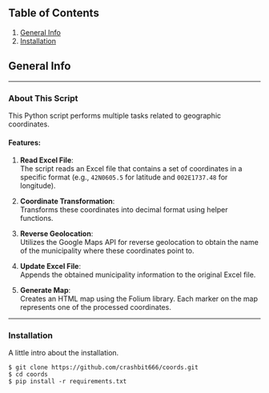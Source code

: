 ## Table of Contents
1. [General Info](#general-info)
2. [Installation](#installation)

## General Info
***
### About This Script

This Python script performs multiple tasks related to geographic coordinates. 

#### Features:

1. **Read Excel File**:  
   The script reads an Excel file that contains a set of coordinates in a specific format (e.g., `42N0605.5` for latitude and `002E1737.48` for longitude).

2. **Coordinate Transformation**:  
   Transforms these coordinates into decimal format using helper functions.

3. **Reverse Geolocation**:  
   Utilizes the Google Maps API for reverse geolocation to obtain the name of the municipality where these coordinates point to.

4. **Update Excel File**:  
   Appends the obtained municipality information to the original Excel file.

5. **Generate Map**:  
   Creates an HTML map using the Folium library. Each marker on the map represents one of the processed coordinates.
***
### Installation
A little intro about the installation. 
```
$ git clone https://github.com/crashbit666/coords.git
$ cd coords
$ pip install -r requirements.txt
```
